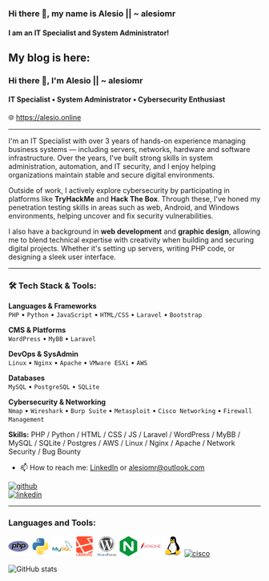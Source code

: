 ### Hi there 👋, my name is Alesio || ~ alesiomr
#### I am an IT Specialist and System Administrator!
## My blog is here: 

### Hi there 👋, I'm Alesio || ~ alesiomr
#### IT Specialist • System Administrator • Cybersecurity Enthusiast
🌐 https://alesio.online

---

I'm an IT Specialist with over 3 years of hands-on experience managing business systems — including servers, networks, hardware and software infrastructure. Over the years, I've built strong skills in system administration, automation, and IT security, and I enjoy helping organizations maintain stable and secure digital environments.

Outside of work, I actively explore cybersecurity by participating in platforms like **TryHackMe** and **Hack The Box**. Through these, I've honed my penetration testing skills in areas such as web, Android, and Windows environments, helping uncover and fix security vulnerabilities.

I also have a background in **web development** and **graphic design**, allowing me to blend technical expertise with creativity when building and securing digital projects. Whether it's setting up servers, writing PHP code, or designing a sleek user interface.

---

### 🛠 Tech Stack & Tools:

**Languages & Frameworks**  
`PHP` • `Python` • `JavaScript` • `HTML/CSS` • `Laravel` • `Bootstrap`

**CMS & Platforms**  
`WordPress` • `MyBB` • `Laravel`

**DevOps & SysAdmin**  
`Linux` • `Nginx` • `Apache` • `VMware ESXi` • `AWS`

**Databases**  
`MySQL` • `PostgreSQL` • `SQLite`

**Cybersecurity & Networking**  
`Nmap` • `Wireshark` • `Burp Suite` • `Metasploit` • `Cisco Networking` • `Firewall Management`


**Skills:** PHP / Python / HTML / CSS / JS / Laravel / WordPress / MyBB / MySQL / SQLite / Postgres / AWS / Linux / Nginx / Apache / Network Security / Bug Bounty

- 📫 How to reach me: [LinkedIn](https://www.linkedin.com/in/alesio-mara-73745a228/) or alesiomr@outlook.com

[<img src='https://cdn.jsdelivr.net/npm/simple-icons@3.0.1/icons/github.svg' alt='github' height='40'>](https://github.com/alesiomr)  
[<img src='https://cdn.jsdelivr.net/npm/simple-icons@3.0.1/icons/linkedin.svg' alt='linkedin' height='40'>](https://www.linkedin.com/in/alesio-mara-73745a228/)

---

<h3 align="left">Languages and Tools:</h3>
<p align="left">
  <a href="https://www.php.net/" target="_blank"><img src="https://raw.githubusercontent.com/devicons/devicon/master/icons/php/php-original.svg" alt="php" width="40" height="40"/></a>
  <a href="https://www.python.org" target="_blank"><img src="https://raw.githubusercontent.com/devicons/devicon/master/icons/python/python-original.svg" alt="python" width="40" height="40"/></a>
  <a href="https://www.mysql.com/" target="_blank"><img src="https://raw.githubusercontent.com/devicons/devicon/master/icons/mysql/mysql-original-wordmark.svg" alt="mysql" width="40" height="40"/></a>
  <a href="https://laravel.com/" target="_blank"><img src="https://raw.githubusercontent.com/devicons/devicon/master/icons/laravel/laravel-plain-wordmark.svg" alt="laravel" width="40" height="40"/></a>
  <a href="https://wordpress.org/" target="_blank"><img src="https://raw.githubusercontent.com/devicons/devicon/master/icons/wordpress/wordpress-original.svg" alt="wordpress" width="40" height="40"/></a>
  <a href="https://nginx.org/" target="_blank"><img src="https://raw.githubusercontent.com/devicons/devicon/master/icons/nginx/nginx-original.svg" alt="nginx" width="40" height="40"/></a>
  <a href="https://httpd.apache.org/" target="_blank"><img src="https://raw.githubusercontent.com/devicons/devicon/master/icons/apache/apache-original-wordmark.svg" alt="apache" width="40" height="40"/></a>
  <a href="https://www.linux.org/" target="_blank"><img src="https://raw.githubusercontent.com/devicons/devicon/master/icons/linux/linux-original.svg" alt="linux" width="40" height="40"/></a>
  <a href="https://www.cisco.com/" target="_blank"><img src="https://cdn4.iconfinder.com/data/icons/flat-brand-logo-2/512/cisco-256.png" alt="cisco" width="40" height="40"/></a>
</p>

![GitHub stats](https://github-readme-stats.vercel.app/api?username=alesiomr&show_icons=true)  


